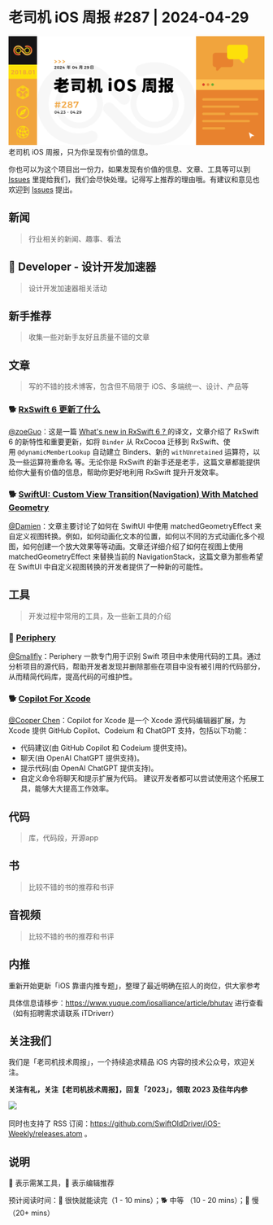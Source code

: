 # 老司机 iOS 周报 #287 | 2024-04-29

![ios-weekly](https://github.com/SwiftOldDriver/iOS-Weekly/blob/master/assets/weekly-header/287.jpg?raw=true)
老司机 iOS 周报，只为你呈现有价值的信息。

你也可以为这个项目出一份力，如果发现有价值的信息、文章、工具等可以到 [Issues](https://github.com/SwiftOldDriver/iOS-Weekly/issues) 里提给我们，我们会尽快处理。记得写上推荐的理由哦。有建议和意见也欢迎到 [Issues](https://github.com/SwiftOldDriver/iOS-Weekly/issues) 提出。

## 新闻

> 行业相关的新闻、趣事、看法

##  Developer - 设计开发加速器

> 设计开发加速器相关活动

## 新手推荐

> 收集一些对新手友好且质量不错的文章

## 文章

> 写的不错的技术博客，包含但不局限于 iOS、多端统一、设计、产品等
>
### 🐕 [RxSwift 6 更新了什么](https://juejin.cn/post/7345687862530113546)

[@zoeGuo](https://github.com/zoeGuo)：这是一篇 [What's new in RxSwift 6 ?
](https://dev.to/freak4pc/what-s-new-in-rxswift-6-2nog) 的译文，文章介绍了 RxSwift 6 的新特性和重要更新，如将 `Binder` 从 RxCocoa 迁移到 RxSwift、使用 `@dynamicMemberLookup` 自动建立 Binders、新的 `withUnretained` 运算符，以及一些运算符重命名
等。无论你是 RxSwift 的新手还是老手，这篇文章都能提供给你大量有价值的信息，帮助你更好地利用 RxSwift 提升开发效率。


### 🐕 [SwiftUI: Custom View Transition(Navigation) With Matched Geometry](https://blog.stackademic.com/swiftui-custom-view-transition-nav-with-matched-geometry-032552356fc5)

[@Damien](https://github.com/ZengyiMa)：文章主要讨论了如何在 SwiftUI 中使用 matchedGeometryEffect 来自定义视图转换。例如，如何动画化文本的位置，如何以不同的方式动画化多个视图，如何创建一个放大效果等等动画。文章还详细介绍了如何在视图上使用 matchedGeometryEffect 来替换当前的 NavigationStack，这篇文章为那些希望在 SwiftUI 中自定义视图转换的开发者提供了一种新的可能性。

## 工具

> 开发过程中常用的工具，及一些新工具的介绍

### 🐎 [Periphery](https://github.com/peripheryapp/periphery)
[@Smallfly](https://github.com/iostalks)：Periphery 一款专门用于识别 Swift 项目中未使用代码的工具。通过分析项目的源代码，帮助开发者发现并删除那些在项目中没有被引用的代码部分，从而精简代码库，提高代码的可维护性。

### 🐕 [Copilot For Xcode](https://github.com/intitni/CopilotForXcode)

[@Cooper Chen](https://github.com/cjlcooper)：Copilot for Xcode 是一个 Xcode 源代码编辑器扩展，为 Xcode 提供 GitHub Copilot、Codeium 和 ChatGPT 支持，包括以下功能：
- 代码建议(由 GitHub Copilot 和 Codeium 提供支持)。
- 聊天(由 OpenAI ChatGPT 提供支持)。
- 提示代码(由 OpenAI ChatGPT 提供支持)。
- 自定义命令将聊天和提示扩展为代码。
建议开发者都可以尝试使用这个拓展工具，能够大大提高工作效率。

## 代码

> 库，代码段，开源app

## 书

> 比较不错的书的推荐和书评

## 音视频

> 比较不错的书的推荐和书评

## 内推

重新开始更新「iOS 靠谱内推专题」，整理了最近明确在招人的岗位，供大家参考

具体信息请移步：https://www.yuque.com/iosalliance/article/bhutav 进行查看（如有招聘需求请联系 iTDriverr）

## 关注我们

我们是「老司机技术周报」，一个持续追求精品 iOS 内容的技术公众号，欢迎关注。

**关注有礼，关注【老司机技术周报】，回复「2023」，领取 2023 及往年内参**

![](https://github.com/SwiftOldDriver/iOS-Weekly/blob/master/assets/qrcode_for_wechat.jpg?raw=true)

同时也支持了 RSS 订阅：https://github.com/SwiftOldDriver/iOS-Weekly/releases.atom 。

## 说明

🚧 表示需某工具，🌟 表示编辑推荐

预计阅读时间：🐎 很快就能读完（1 - 10 mins）；🐕 中等 （10 - 20 mins）；🐢 慢（20+ mins）
